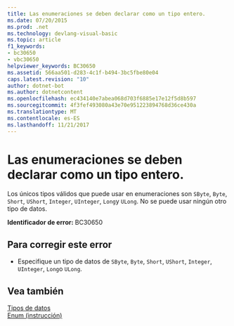 ```yaml
---
title: Las enumeraciones se deben declarar como un tipo entero.
ms.date: 07/20/2015
ms.prod: .net
ms.technology: devlang-visual-basic
ms.topic: article
f1_keywords:
- bc30650
- vbc30650
helpviewer_keywords: BC30650
ms.assetid: 566aa501-d283-4c1f-b494-3bc5fbe80e04
caps.latest.revision: "10"
author: dotnet-bot
ms.author: dotnetcontent
ms.openlocfilehash: ec434140e7abea068d703f6885e17e12f5d8b597
ms.sourcegitcommit: 4f3fef493080a43e70e951223894768d36ce430a
ms.translationtype: MT
ms.contentlocale: es-ES
ms.lasthandoff: 11/21/2017
---
```

# <a name="enums-must-be-declared-as-an-integral-type"></a>Las enumeraciones se deben declarar como un tipo entero.
Los únicos tipos válidos que puede usar en enumeraciones son `SByte`, `Byte`, `Short`, `UShort`, `Integer`, `UInteger`, `Long`y `ULong`. No se puede usar ningún otro tipo de datos.  
  
 **Identificador de error:** BC30650  
  
## <a name="to-correct-this-error"></a>Para corregir este error  
  
-   Especifique un tipo de datos de `SByte`, `Byte`, `Short`, `UShort`, `Integer`, `UInteger`, `Long`o `ULong`.  
  
## <a name="see-also"></a>Vea también  
 [Tipos de datos](../../visual-basic/language-reference/data-types/data-type-summary.md)  
 [Enum (instrucción)](../../visual-basic/language-reference/statements/enum-statement.md)
